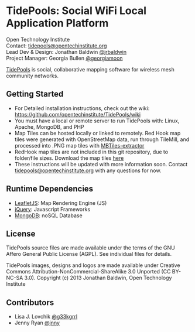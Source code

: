 TidePools: Social WiFi Local Application Platform
================

Open Technology Institute <br />
Contact: <tidepools@opentechinstitute.org> <br />
Lead Dev & Design: Jonathan Baldwin [@jrbaldwin](https://github.com/jrbaldwin "@jrbaldwin") <br />
Project Manager: Georgia Bullen [@georgiamoon](https://github.com/georgiamoon "@georgiamoon") <br />

[TidePools](http://www.tidepools.co "Tidepools") is social, collaborative mapping software for wireless mesh community networks.

Getting Started
---------------

* For Detailed installation instructions, check out the wiki: https://github.com/opentechinstitute/TidePools/wiki
* You must have a local or remote server to run TidePools with: Linux, Apache, MongoDB, and PHP
* Map Tiles can be hosted locally or linked to remotely. Red Hook map tiles were generated with OpenStreetMap data, run through TileMill, and processed into .PNG map tiles with [MBTiles-extractor](https://github.com/pbarry/MBTiles-extractor "MBTiles-extractor")
* RedHook map tiles are not included in this git repository, due to folder/file sizes. Download the map tiles [here](http://www.jrbaldwin.com/tidepools/redhook_maptiles.zip "here")
* These instructions will be updated with more information soon. Contact <tidepools@opentechinstitute.org> with any questions for now.

Runtime Dependencies
--------------------

* [LeafletJS](http://leafletjs.com/ "LeafletJS"): Map Rendering Engine (JS)
* [jQuery](http://jquery.com/ "jQuery"): Javascript Frameworks
* [MongoDB](http://www.mongodb.org/ "MongoDB"): noSQL Database

License
--------------------

TidePools source files are made available under the terms of the
  GNU Affero General Public License (AGPL).  See individual files for
  details.

TidePools images, designs and logos are made available under Creative Commons Attribution-NonCommercial-ShareAlike 3.0 Unported (CC BY-NC-SA 3.0). Copyright (c) 2013 Jonathan Baldwin, Open Technology Institute

Contributors
--------------------
* Lisa J. Lovchik [@g33kgrrl](https://github.com/g33kgrrl "g33kgrrl")
* Jenny Ryan [@jnny](https://github.com/jnny "@jnny")